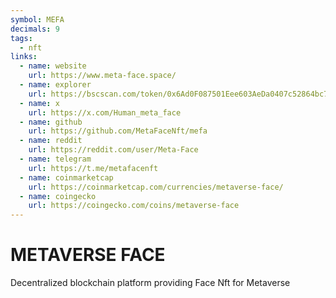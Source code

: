 ```yaml
---
symbol: MEFA
decimals: 9
tags:
  - nft
links:
  - name: website
    url: https://www.meta-face.space/
  - name: explorer
    url: https://bscscan.com/token/0x6Ad0F087501Eee603AeDa0407c52864bc7f83322
  - name: x
    url: https://x.com/Human_meta_face
  - name: github
    url: https://github.com/MetaFaceNft/mefa
  - name: reddit
    url: https://reddit.com/user/Meta-Face
  - name: telegram
    url: https://t.me/metafacenft
  - name: coinmarketcap
    url: https://coinmarketcap.com/currencies/metaverse-face/
  - name: coingecko
    url: https://coingecko.com/coins/metaverse-face
---
```


# METAVERSE FACE

Decentralized blockchain platform providing Face Nft for Metaverse
